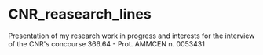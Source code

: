 # CNR_reasearch_lines
Presentation of my research work in progress and interests for the interview of the CNR's concourse 366.64 - Prot. AMMCEN n. 0053431
